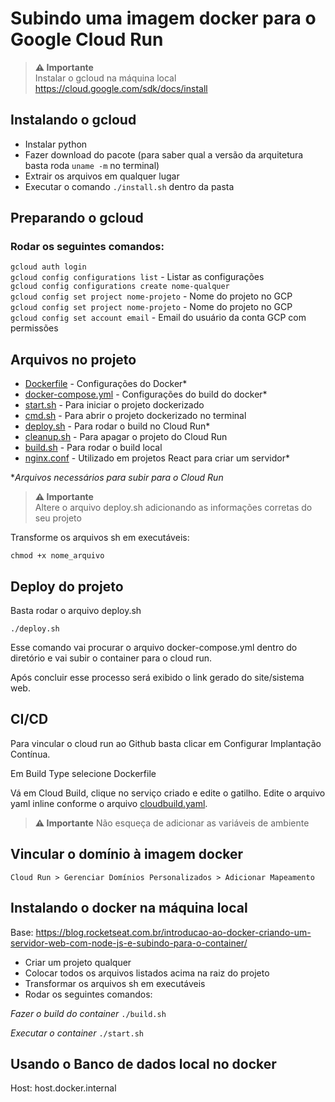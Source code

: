 # Subindo uma imagem docker para o Google Cloud Run

> **⚠️ Importante**<br>
> Instalar o gcloud na máquina local<br>
> https://cloud.google.com/sdk/docs/install<br>

## Instalando o gcloud

-   Instalar python
-   Fazer download do pacote (para saber qual a versão da arquitetura basta roda `uname -m` no terminal)
-   Extrair os arquivos em qualquer lugar
-   Executar o comando `./install.sh` dentro da pasta

## Preparando o gcloud

### Rodar os seguintes comandos:

`gcloud auth login`<br>
`gcloud config configurations list` - Listar as configurações<br>
`gcloud config configurations create nome-qualquer`<br>
`gcloud config set project nome-projeto` - Nome do projeto no GCP<br>
`gcloud config set project nome-projeto` - Nome do projeto no GCP<br>
`gcloud config set account email` - Email do usuário da conta GCP com permissões<br>

## Arquivos no projeto

-   [Dockerfile](files/dockerfiles) - Configurações do Docker*
-   [docker-compose.yml](files/dockerfiles) - Configurações do build do docker*
-   [start.sh](files/start.sh) - Para iniciar o projeto dockerizado
-   [cmd.sh](files/cmd.sh) - Para abrir o projeto dockerizado no terminal
-   [deploy.sh](files/deploy.sh) - Para rodar o build no Cloud Run*
-   [cleanup.sh](files/cleanup.sh) - Para apagar o projeto do Cloud Run
-   [build.sh](files/build.sh) - Para rodar o build local
-   [nginx.conf](files/nginx.conf) - Utilizado em projetos React para criar um servidor*

**Arquivos necessários para subir para o Cloud Run*

> **⚠️ Importante**<br>
> Altere o arquivo deploy.sh adicionando as informações corretas do seu projeto

Transforme os arquivos sh em executáveis:

`chmod +x nome_arquivo`

## Deploy do projeto

Basta rodar o arquivo deploy.sh

`./deploy.sh`

Esse comando vai procurar o arquivo docker-compose.yml dentro do diretório e vai subir o container para o cloud run.

Após concluir esse processo será exibido o link gerado do site/sistema web.

## CI/CD

Para vincular o cloud run ao Github basta clicar em Configurar Implantação Contínua.

Em Build Type selecione Dockerfile

Vá em Cloud Build, clique no serviço criado e edite o gatilho. Edite o arquivo yaml inline conforme o arquivo [cloudbuild.yaml](files/cloudbuild.yaml).

> **⚠️ Importante**
> Não esqueça de adicionar as variáveis de ambiente

## Vincular o domínio à imagem docker

`Cloud Run > Gerenciar Domínios Personalizados > Adicionar Mapeamento`

## Instalando o docker na máquina local

Base: https://blog.rocketseat.com.br/introducao-ao-docker-criando-um-servidor-web-com-node-js-e-subindo-para-o-container/

-   Criar um projeto qualquer
-   Colocar todos os arquivos listados acima na raiz do projeto
-   Transformar os arquivos sh em executáveis
-   Rodar os seguintes comandos:

_Fazer o build do container_
`./build.sh`

_Executar o container_
`./start.sh`

## Usando o Banco de dados local no docker

Host: host.docker.internal
